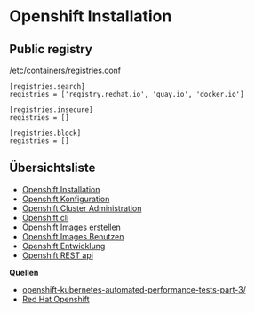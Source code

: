 # Openshift Installation

## Public registry

/etc/containers/registries.conf
```
[registries.search]
registries = ['registry.redhat.io', 'quay.io', 'docker.io']

[registries.insecure]
registries = []

[registries.block]
registries = []
```

## Übersichtsliste

* [Openshift Installation](../openshift-installation)
* [Openshift Konfiguration](../openshift-konfiguration)
* [Openshift Cluster Administration](../openshift-cluster-administration)
* [Openshift cli](../openshift-cli)
* [Openshift Images erstellen](../openshift-erstellen-images)
* [Openshift Images Benutzen](../openshift-benutzen-images)
* [Openshift Entwicklung](../openshift-entwicklung)
* [Openshift REST api](../openshift-rest-api)


**Quellen**
* [openshift-kubernetes-automated-performance-tests-part-3/](https://developers.redhat.com/blog/2019/01/16/openshift-kubernetes-automated-performance-tests-part-3/)
* [Red Hat Openshift](https://access.redhat.com/documentation/en-us/red_hat_enterprise_linux/8-beta/html/building_running_and_managing_containers/enabling-container-settings_building-running-and-managing-containers)



